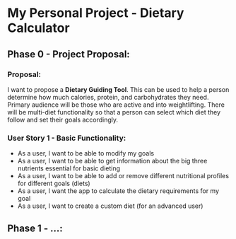 # My Personal Project - Dietary Calculator

## Phase 0 - Project Proposal:

### Proposal:

I want to propose a **Dietary Guiding Tool**. 
This can be used to help a person determine how much calories, protein, and carbohydrates they need.
Primary audience will be those who are active and into weightlifting.
There will be multi-diet functionality so that a person can select which diet they follow
and set their goals accordingly.

### User Story 1 - Basic Functionality:
- As a user, I want to be able to modify my goals
- As a user, I want to be able to get information about the big three nutrients essential for basic dieting
- As a user, I want to be able to add or remove different nutritional profiles for different goals (diets)
- As a user, I want the app to calculate the dietary requirements for my goal
- As a user, I want to create a custom diet (for an advanced user)

## Phase 1 - ...:
